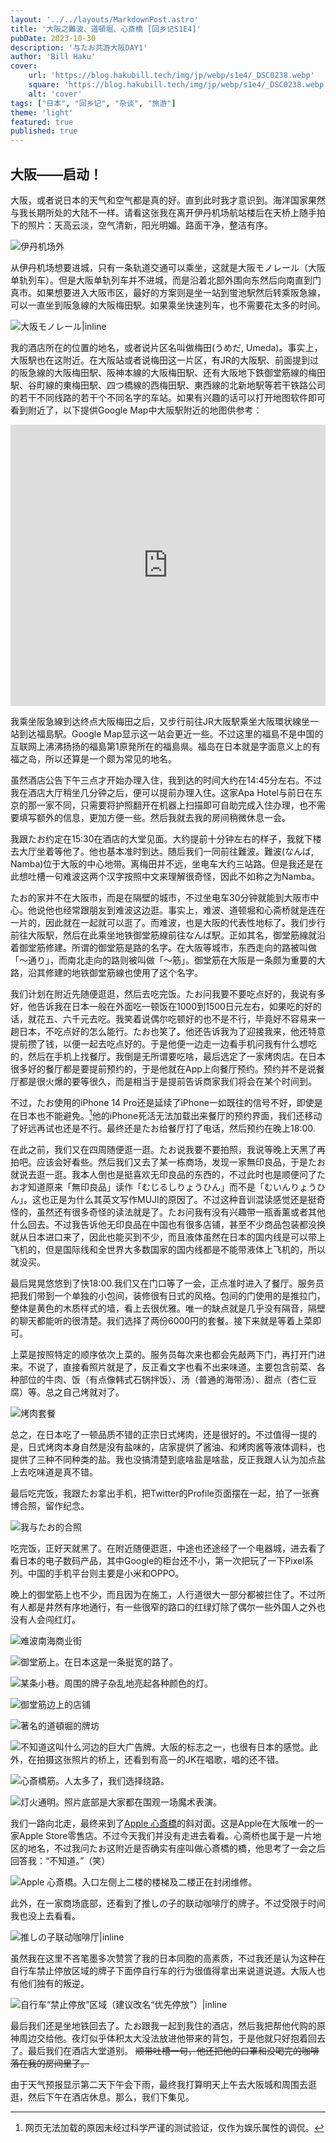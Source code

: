 ```yaml
---
layout: '../../layouts/MarkdownPost.astro'
title: '大阪之難波、道頓堀、心斎橋 [回乡记S1E4]'
pubDate: 2023-10-30
description: '与たお共游大阪DAY1'
author: 'Bill Haku'
cover:
    url: 'https://blog.hakubill.tech/img/jp/webp/s1e4/_DSC0238.webp'
    square: 'https://blog.hakubill.tech/img/jp/webp/s1e4/_DSC0238.webp'
    alt: 'cover'
tags: ["日本", "回乡记", "杂谈", "旅游"]
theme: 'light'
featured: true
published: true
---
```


## 大阪——启动！

大阪，或者说日本的天气和空气都是真的好。直到此时我才意识到。海洋国家果然与我长期所处的大陆不一样。请看这张我在离开伊丹机场航站楼后在天桥上随手拍下的照片：天高云淡，空气清新，阳光明媚。路面干净，整洁有序。

![伊丹机场外](https://blog.hakubill.tech/img/jp/webp/s1e4/IMG_9905.webp)

从伊丹机场想要进城，只有一条轨道交通可以乘坐，这就是大阪モノレール（大阪单轨列车）。但是大阪单轨列车并不进城，而是沿着北部外围向东然后向南直到门真市。如果想要进入大阪市区，最好的方案则是坐一站到蛍池駅然后转乘阪急線，可以一直坐到阪急線的大阪梅田駅。如果乘坐快速列车，也不需要花太多的时间。

![大阪モノレール|inline](https://blog.hakubill.tech/img/jp/webp/s1e4/IMG_9907.webp)

我的酒店所在的位置的地名，或者说片区名叫做梅田(うめだ, Umeda)。事实上，大阪駅也在这附近。在大阪站或者说梅田这一片区，有JR的大阪駅、前面提到过的阪急線的大阪梅田駅、阪神本線的大阪梅田駅、还有大阪地下鉄御堂筋線的梅田駅、谷町線的東梅田駅、四つ橋線的西梅田駅、東西線的北新地駅等若干铁路公司的若干不同线路的若干个不同名字的车站。如果有兴趣的话可以打开地图软件即可看到附近了，以下提供Google Map中大阪駅附近的地图供参考：

<iframe src="https://www.google.com/maps/embed?pb=!1m18!1m12!1m3!1d14013.96950108556!2d135.4927004373382!3d34.69957832268357!2m3!1f0!2f0!3f0!3m2!1i1024!2i768!4f13.1!3m3!1m2!1s0x6000e68d95e3a70b%3A0x1baec822e859c84a!2z5aSn6Ziq56uZ!5e0!3m2!1szh-CN!2sjp!4v1698737753074!5m2!1szh-CN!2sjp" width="100%" height="450" style="border:0;" allowfullscreen="" loading="lazy" referrerpolicy="no-referrer-when-downgrade"></iframe>

我乘坐阪急線到达终点大阪梅田之后，又步行前往JR大阪駅乘坐大阪環状線坐一站到达福島駅。Google Map显示这一站会更近一些。不过这里的福島不是中国的互联网上沸沸扬扬的福島第1原発所在的福島県。福岛在日本就是字面意义上的有福之岛，所以还算是一个颇为常见的地名。

虽然酒店公告下午三点才开始办理入住，我到达的时间大约在14:45分左右。不过我在酒店大厅稍坐几分钟之后，便可以提前办理入住。这家Apa Hotel与前日在东京的那一家不同，只需要将护照翻开在机器上扫描即可自助完成入住办理，也不需要填写额外的信息，更加方便一些。然后我就去我的房间稍微休息一会。

我跟たお约定在15:30在酒店的大堂见面。大约提前十分钟左右的样子，我就下楼去大厅坐着等他了。他也基本准时到达。随后我们一同前往難波。難波(なんば, Namba)位于大阪的中心地带。离梅田并不远，坐电车大约三站路。但是我还是在此想吐槽一句难波这两个汉字按照中文来理解很奇怪，因此不如称之为Namba。

たお的家并不在大阪市，而是在隔壁的城市，不过坐电车30分钟就能到大阪市中心。他说他也经常跟朋友到难波这边逛。事实上，难波、道顿堀和心斋桥就是连在一片的，因此就在一起就可以逛了。而难波，也是大阪的代表性地标了。我们步行前往大阪駅，然后在此乘坐地铁御堂筋線前往なんば駅。正如其名，御堂筋線就沿着御堂筋修建。所谓的御堂筋是路的名字。在大阪等城市，东西走向的路被叫做「〜通り」，而南北走向的路则被叫做「〜筋」。御堂筋在大阪是一条颇为重要的大路，沿其修建的地铁御堂筋線也使用了这个名字。

我们计划在附近先随便逛逛，然后去吃完饭。たお问我要不要吃点好的，我说有多好，他告诉我在日本一般在外面吃一顿饭在1000到1500日元左右，如果吃的好的话，就花五、六千元去吃。我笑着说偶尔吃顿好的也不是不行，毕竟好不容易来一趟日本，不吃点好的怎么能行。たお也笑了。他还告诉我为了迎接我来，他还特意提前攒了钱，以便一起去吃点好的。于是他便一边走一边看手机问我有什么想吃的，然后在手机上找餐厅。我倒是无所谓要吃啥，最后选定了一家烤肉店。在日本很多好的餐厅都是要提前预约的，于是他就在App上向餐厅预约。预约并不是说餐厅都是很火爆的要等很久，而是相当于是提前告诉商家我们将会在某个时间到。

不过，たお使用的iPhone 14 Pro还是延续了iPhone一如既往的信号不好，即使是在日本也不能避免。[^1]他的iPhone死活无法加载出来餐厅的预约界面，我们还移动了好远再试也还是不行。最终还是たお给餐厅打了电话，然后预约在晚上18:00.

在此之前，我们又在四周随便逛一逛。たお说我要不要拍照，我说等晚上天黑了再拍吧。应该会好看些。然后我们又去了某一栋商场，发现一家無印良品，于是たお就说去逛一逛。我本人倒也是挺喜欢无印良品的东西的，不过此时也是顺便问了たお才知道原来「無印良品」读作「むじるしりょうひん」而不是「むいんりょうひん」。这也正是为什么其英文写作MUJI的原因了。不过这种音训混读感觉还是挺奇怪的，虽然还有很多奇怪的读法就是了。たお问我有没有兴趣带一瓶香薰或者其他什么回去。不过我告诉他无印良品在中国也有很多店铺，甚至不少商品包装都没换就从日本进口来了，因此也能买到不少，而且液体虽然在日本的国内线是可以带上飞机的，但是国际线和全世界大多数国家的国内线都是不能带液体上飞机的，所以就没买。

最后晃晃悠悠到了快18:00.我们又在门口等了一会，正点准时进入了餐厅。服务员把我们带到一个单独的小包间，装修很有日式的风格。包间的门使用的是推拉门，整体是黄色的木质样式的墙，看上去很优雅。唯一的缺点就是几乎没有隔音，隔壁的聊天都能听的很清楚。我们选择了两份6000円的套餐。接下来就是等着上菜即可。

上菜是按照特定的顺序依次上菜的。服务员每次来也都会先敲两下门，再打开门进来。不说了，直接看照片就是了，反正看文字也看不出来味道。主要包含前菜、各种部位的牛肉、饭（有点像韩式石锅拌饭）、汤（普通的海带汤）、甜点（杏仁豆腐）等。总之自己烤就对了。

![烤肉套餐](https://blog.hakubill.tech/img/jp/webp/s1e4/IMG_9908.webp)

总之，在日本吃了一顿品质不错的正宗日式烤肉，还是很好的。不过值得一提的是，日式烤肉本身自然是没有盐味的，店家提供了酱油、和烤肉酱等液体调料，也提供了三种不同种类的盐。我也没搞清楚到底啥盐是啥盐，反正我跟人认为加点盐上去吃味道是真不错。

最后吃完饭，我跟たお拿出手机，把Twitter的Profile页面摆在一起，拍了一张赛博合照，留作纪念。

![[我](https://twitter.com/Haku_Bill)与[たお](https://twitter.com/taotao_hoyo)的合照](https://blog.hakubill.tech/img/jp/webp/s1e4/_DSC0226.webp)

吃完饭，正好天就黑了。在附近随便逛逛，中途也还途经了一个电器城，进去看了看日本的电子数码产品，其中Google的柜台还不小，第一次把玩了一下Pixel系列。中国的手机平台则主要是小米和OPPO。

晚上的御堂筋上也不少，而且因为在施工，人行道很大一部分都被拦住了。不过所有人都是井然有序地通行，有一些很窄的路口的红绿灯除了偶尔一些外国人之外也没有人会闯红灯。

![难波南海商业街](https://blog.hakubill.tech/img/jp/webp/s1e4/_DSC0229.webp)

![御堂筋上。在日本这是一条挺宽的路了。](https://blog.hakubill.tech/img/jp/webp/s1e4/_DSC0231.webp)

![某条小巷。周围的牌子杂乱地亮起各种颜色的灯。](https://blog.hakubill.tech/img/jp/webp/s1e4/_DSC0234.webp)

![御堂筋边上的店铺](https://blog.hakubill.tech/img/jp/webp/s1e4/_DSC0235.webp)

![著名的道頓堀的牌坊](https://blog.hakubill.tech/img/jp/webp/s1e4/_DSC0236.webp)

![不知道这叫什么河边的巨大广告牌。大阪的标志之一，也很有日本的感觉。此外，在拍摄这张照片的桥上，还看到有高一的JK在唱歌，唱的还不错。](https://blog.hakubill.tech/img/jp/webp/s1e4/_DSC0238.webp)

![心斎橋筋。人太多了，我们选择绕路。](https://blog.hakubill.tech/img/jp/webp/s1e4/_DSC0243.webp)

![灯火通明。照片底部是大家都在围观一场魔术表演。](https://blog.hakubill.tech/img/jp/webp/s1e4/_DSC0244.webp)

我们一路向北走，最终来到了[Apple 心斎橋](https://www.apple.com/jp/retail/shinsaibashi/)的斜对面。这是Apple在大阪唯一的一家Apple Store零售店。不过今天我们并没有走进去看看。心斋桥也属于是一片地区的地名，不过我问たお这附近是否确实有座叫做心斎橋的橋，他思考了一会之后回答我：“不知道。”（笑）

![Apple 心斎橋。入口左侧上二楼的楼梯及二楼正在封闭维修。](https://blog.hakubill.tech/img/jp/webp/s1e4/_DSC0248.webp)

此外，在一家商场底部，还看到了推しの子的联动咖啡厅的牌子。不过受限于时间我也没上去看看。

![推しの子联动咖啡厅|inline](https://blog.hakubill.tech/img/jp/webp/s1e4/_DSC0249.webp)

虽然我在这里不吝笔墨多次赞赏了我的日本同胞的高素质，不过我还是认为这种在自行车禁止停放区域的牌子下面停自行车的行为很值得拿出来说道说道。大阪人也有他们独有的叛逆。

![自行车“禁止停放”区域（建议改名“优先停放”）|inline](https://blog.hakubill.tech/img/jp/webp/s1e4/IMG_9931.webp)

最后我们还是坐地铁回去了。たお跟我一起到我住的酒店，然后我把帮他代购的原神周边交给他。夜灯似乎体积太大没法放进他带来的背包，于是他就只好抱着回去了。最后我们在酒店大堂道别。 ~~顺带吐槽一句，他还把他的口罩和没喝完的咖啡落在我的房间里了。~~

由于天气预报显示第二天下午会下雨，最终我打算明天上午去大阪城和周围去逛逛，然后下午在酒店休息。那么，我们下集见。

[^1]: 网页无法加载的原因未经过科学严谨的测试验证，仅作为娱乐属性的调侃。